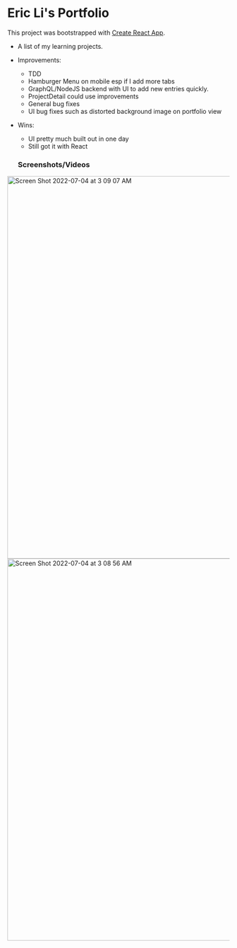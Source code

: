 # Eric Li's Portfolio

This project was bootstrapped with [Create React App](https://github.com/facebook/create-react-app).

- A list of my learning projects.

- Improvements:
  - TDD
  - Hamburger Menu on mobile esp if I add more tabs
  - GraphQL/NodeJS backend with UI to add new entries quickly.
  - ProjectDetail could use improvements
  - General bug fixes
  - UI bug fixes such as distorted background image on portfolio view

- Wins:
  - UI pretty much built out in one day
  - Still got it with React
  
  
  ### Screenshots/Videos
 <img width="865" alt="Screen Shot 2022-07-04 at 3 09 07 AM" src="https://user-images.githubusercontent.com/75854628/177123201-b3732e4c-727f-4f1a-86dc-dc1693f5595e.png">
<img width="864" alt="Screen Shot 2022-07-04 at 3 08 56 AM" src="https://user-images.githubusercontent.com/75854628/177123314-0f543796-11a1-46af-bb86-c3e4ce0289d7.png">
